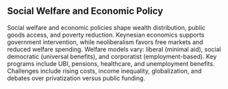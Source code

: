 ## Social Welfare and Economic Policy

Social welfare and economic policies shape wealth distribution, public goods access, and poverty reduction. Keynesian economics supports government intervention, while neoliberalism favors free markets and reduced welfare spending. Welfare models vary: liberal (minimal aid), social democratic (universal benefits), and corporatist (employment-based). Key programs include UBI, pensions, healthcare, and unemployment benefits. Challenges include rising costs, income inequality, globalization, and debates over privatization versus public funding.